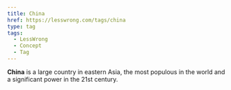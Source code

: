 ```yaml
---
title: China
href: https://lesswrong.com/tags/china
type: tag
tags:
  - LessWrong
  - Concept
  - Tag
---
```


**China** is a large country in eastern Asia, the most populous in the world and a significant power in the 21st century.